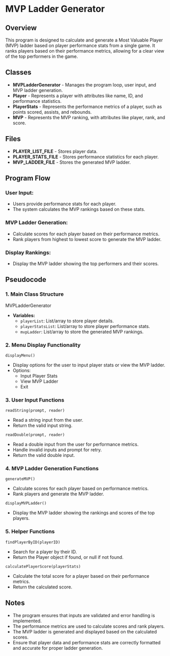 # MVP Ladder Generator

## Overview

This program is designed to calculate and generate a Most Valuable Player (MVP) ladder based on player performance stats from a single game. It ranks players based on their performance metrics, allowing for a clear view of the top performers in the game.

## Classes

- **MVPLadderGenerator** - Manages the program loop, user input, and MVP ladder generation.
- **Player** - Represents a player with attributes like name, ID, and performance statistics.
- **PlayerStats** - Represents the performance metrics of a player, such as points scored, assists, and rebounds.
- **MVP** - Represents the MVP ranking, with attributes like player, rank, and score.

## Files

- **PLAYER_LIST_FILE** - Stores player data.
- **PLAYER_STATS_FILE** - Stores performance statistics for each player.
- **MVP_LADDER_FILE** - Stores the generated MVP ladder.

## Program Flow

### User Input:

- Users provide performance stats for each player.
- The system calculates the MVP rankings based on these stats.

### MVP Ladder Generation:

- Calculate scores for each player based on their performance metrics.
- Rank players from highest to lowest score to generate the MVP ladder.

### Display Rankings:

- Display the MVP ladder showing the top performers and their scores.

## Pseudocode

### 1. Main Class Structure
MVPLadderGenerator
- **Variables:**
    - `playerList`: List/array to store player details.
    - `playerStatsList`: List/array to store player performance stats.
    - `mvpLadder`: List/array to store the generated MVP rankings.

### 2. Menu Display Functionality
`displayMenu()`
- Display options for the user to input player stats or view the MVP ladder.
- Options:
    - Input Player Stats
    - View MVP Ladder
    - Exit

### 3. User Input Functions
`readString(prompt, reader)`
- Read a string input from the user.
- Return the valid input string.

`readDouble(prompt, reader)`
- Read a double input from the user for performance metrics.
- Handle invalid inputs and prompt for retry.
- Return the valid double input.

### 4. MVP Ladder Generation Functions
`generateMVP()`
- Calculate scores for each player based on performance metrics.
- Rank players and generate the MVP ladder.

`displayMVPLadder()`
- Display the MVP ladder showing the rankings and scores of the top players.

### 5. Helper Functions
`findPlayerByID(playerID)`
- Search for a player by their ID.
- Return the Player object if found, or null if not found.

`calculatePlayerScore(playerStats)`
- Calculate the total score for a player based on their performance metrics.
- Return the calculated score.

## Notes

- The program ensures that inputs are validated and error handling is implemented.
- The performance metrics are used to calculate scores and rank players.
- The MVP ladder is generated and displayed based on the calculated scores.
- Ensure that player data and performance stats are correctly formatted and accurate for proper ladder generation.
